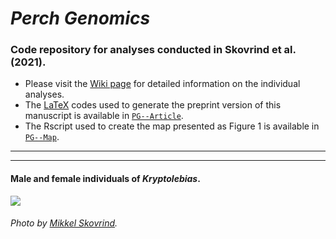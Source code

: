 # _Perch Genomics_

### Code repository for analyses conducted in Skovrind et al. (2021).

- Please visit the [Wiki page](https://github.com/pacheco-george/PerchGenomics/wiki) for detailed information on the individual analyses.
- The [LaTeX](https://en.wikipedia.org/wiki/LaTeX) codes used to generate the preprint version of this manuscript is available in [`PG--Article`](https://github.com/pacheco-george/PerchGenomics/tree/main/PG--Article).
- The Rscript used to create the map presented as Figure 1 is available in [`PG--Map`](https://github.com/pacheco-george/PerchGenomics/tree/main/PG--Pipeline/PG--Plots/PG--Map).
***
***

#### Male and female individuals of _Kryptolebias_.

![](https://github.com/pacheco-george/PerchGenomics/blob/main/PG--Pipeline/PG--GitHubAuxiliaryFiles/PG--PhotoWiki.jpeg)

###### Photo by [Mikkel Skovrind](mikkel.skovrind@sund.ku.dk).
